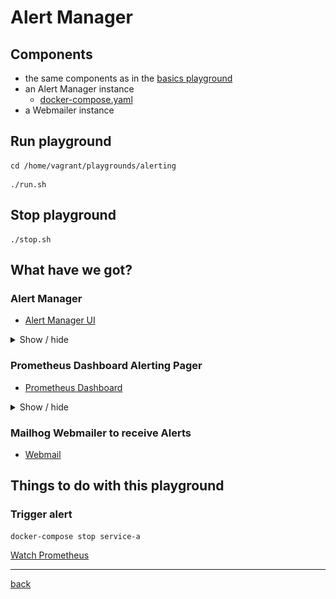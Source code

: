 # Alert Manager


## Components

* the same components as in the [basics playground](./basics.md)
* an Alert Manager instance
  * [docker-compose.yaml](../../playgrounds/alerting/docker-compose.yaml)
* a Webmailer instance

## Run playground

```shell
cd /home/vagrant/playgrounds/alerting
```

```shell
./run.sh
```

## Stop playground

```shell
./stop.sh
```

## What have we got?


### Alert Manager

* [Alert Manager UI](http://127.0.0.1:9093)

<details>
<summary>Show / hide</summary>

![](../images/alerting-manager.png)

</details>

### Prometheus Dashboard Alerting Pager

* [Prometheus Dashboard](http://127.0.0.1:9090/graph)

<details>
<summary>Show / hide</summary>

![](../images/alerting-prometheus-dashboard.png)

</details>

### Mailhog Webmailer to receive Alerts

* [Webmail](http://127.0.0.1:8025)

## Things to do with this playground

### Trigger alert

```shell
docker-compose stop service-a
```

[Watch Prometheus](http://127.0.0.1:9090/alerts)

---
[back](../overview.md)
